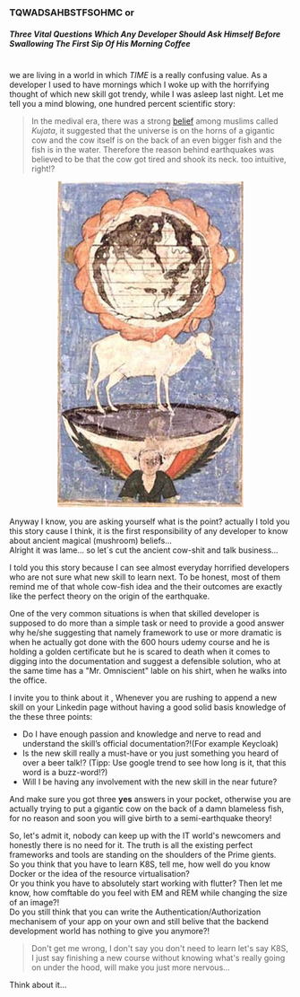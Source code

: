 
### TQWADSAHBSTFSOHMC or 
##### Three Vital Questions Which Any Developer Should Ask Himself Before Swallowing The First Sip Of His Morning Coffee
#

we are living in a world in which *TIME* is a really confusing value. 
As a developer I used to have mornings which I woke up with the horrifying thought of which new skill got trendy, while I was asleep last night. 
Let me tell you a mind blowing, one hundred percent scientific story: 

>In the medival era, there was a strong [belief](https://en.wikipedia.org/wiki/Kujata) among muslims called *Kujata*, it suggested that the universe is on the horns of a gigantic cow and the cow itself is on the back of an even bigger fish and the fish is in the water. 
Therefore the reason behind earthquakes was believed to be that the cow got tired and shook its neck. too intuitive, right!?

<p align="center">
  <img width="332" height="581" src="https://github.com/helabyte/articles/blob/main/resources/three_vital_question/Islamic_cosmology.jpg">
</p>

Anyway I know, you are asking yourself what is the point? actually I told you this story cause I think, it is the first responsibility of any developer to know about ancient magical (mushroom) beliefs...  
Alright it was lame... so let´s cut the ancient cow-shit and talk business…  

I told you this story because I can see almost everyday horrified developers who are not sure what new skill to learn next. To be honest, most of them remind me of that whole cow-fish idea and the their outcomes are exactly like the perfect theory on the origin of the earthquake.  

One of the very common situations is when that skilled developer is supposed to do more than a simple task or need to provide a good answer why he/she suggesting that namely framework to use or more dramatic is when he actually got done with the 600 hours udemy course and he is holding a golden certificate but he is scared to death when it comes to digging into the documentation and suggest a defensible solution, who at the same time has a "Mr. Omniscient" lable on his shirt, when he walks into the office. 

I invite you to think about it , Whenever you are rushing to append a new skill on your Linkedin page without having a good solid basis knowledge of the these three points:

* Do I have enough passion and knowledge and nerve to read and understand the skill’s official documentation?!(For example Keycloak)
* Is the new skill really a must-have or you just something you heard of over a beer talk!?  (Tipp: Use google trend to see how long is it, that this word is a buzz-word!?)  
* Will I be having any involvement with the new skill in the near future?  


And make sure you got three **yes** answers in your pocket, otherwise you are actually trying to put a gigantic cow on the back of a damn blameless fish, for no reason and soon you will give birth to a semi-earthquake theory!  

So, let's admit it, nobody can keep up with the IT world's newcomers and honestly there is no need for it. The truth is all the existing perfect frameworks and tools are standing on the shoulders of the Prime gients.  
So you think that you have to learn K8S, tell me, how well do you know Docker or the idea of the resource virtualisation?  
Or you think you have to absolutely start working with flutter? Then let me know, how comftable do you feel with EM and REM while changing the size of an image?!     
Do you still think that you can write the Authentication/Authorization mechanisem of your app on your own and still belive that the backend development world has nothing to give you anymore?!  
> Don't get me wrong, I don't say you don't need to learn let's say K8S, I just say finishing a new course without knowing what's really going on under the hood, will make you just more nervous...  

Think about it...
